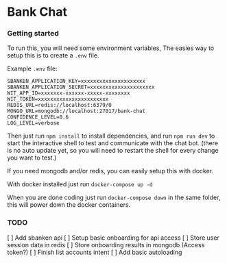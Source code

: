 # Bank Chat

### Getting started

To run this, you will need some environment variables,
The easies way to setup this is to create a `.env` file.

Example `.env` file:
```
SBANKEN_APPLICATION_KEY=xxxxxxxxxxxxxxxxxxxxx
SBANKEN_APPLICATION_SECRET=xxxxxxxxxxxxxxxxxxxxx
WIT_APP_ID=xxxxxxx-xxxxxx-xxxxx-xxxxxxxx
WIT_TOKEN=xxxxxxxxxxxxxxxxxxxxxxx
REDIS_URL=redis://localhost:6379/0
MONGO_URL=mongodb://localhost:27017/bank-chat
CONFIDENCE_LEVEL=0.6
LOG_LEVEL=verbose
```

Then just run `npm install` to install dependencies, and run `npm run dev` to start the interactive shell to test and communicate with the chat bot. (there is no auto update yet, so you will need to restart the shell for every change you want to test.)


If you need mongodb and/or redis, you can easily setup this with docker.

With docker installed just run `docker-compose up -d`

When you are done coding just run `docker-compose down` in the same folder, this will power down the docker containers.

### TODO
[ ] Add sbanken api
[ ] Setup basic onboarding for api access
[ ] Store user session data in redis
[ ] Store onboarding results in mongodb (Access token?)
[ ] Finish list accounts intent
[ ] Add basic autoloading
